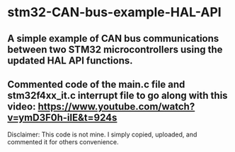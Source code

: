 # stm32-CAN-bus-example-HAL-API
A simple example of CAN bus communications between two STM32 microcontrollers using the updated HAL API functions. 
------------------------------------------------------------------------------------------------------------------
Commented code of the main.c file and stm32f4xx_it.c interrupt file to go along with this video: https://www.youtube.com/watch?v=ymD3F0h-ilE&t=924s
------------------------------------------------------------------------------------------------------------------
Disclaimer: This code is not mine. I simply copied, uploaded, and commented it for others convenience.
